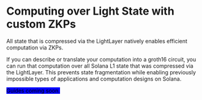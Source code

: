 # Computing over Light State with custom ZKPs

All state that is compressed via the LightLayer natively enables efficient computation via ZKPs.&#x20;

If you can describe or translate your computation into a groth16 circuit, you can run that computation over all Solana L1 state that was compressed via the LightLayer. This prevents state fragmentation while enabling previously impossible types of applications and computation designs on Solana.

<mark style="background-color:blue;">Guides coming soon.</mark>

